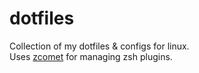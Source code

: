 # dotfiles  
Collection of my dotfiles & configs for linux.  
Uses [zcomet](https://zcomet.io/ "zcomet - Fast, Simple Zsh Plugin Manager") for managing zsh plugins.
